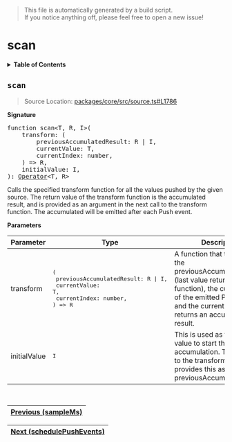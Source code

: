 > This file is automatically generated by a build script.<br>If you notice anything off, please feel free to open a new issue!

# scan

<details><summary><b>Table of Contents</b></summary><br>

1. [<code>scan</code>](#scan)</details>

## <a name="scan"></a><code>scan</code>

> Source Location: [packages\/core\/src\/source.ts#L1786](..\/..\/packages\/core\/src\/source.ts#L1786)

<b>Signature</b>

<pre>function scan&lt;T, R, I&gt;(<br>    transform: (<br>        previousAccumulatedResult: R | I,<br>        currentValue: T,<br>        currentIndex: number,<br>    ) =&gt; R,<br>    initialValue: I,<br>): <a href="../01-api-basics/04-Operator.md#Operator">Operator</a>&lt;T, R&gt;</pre>

Calls the specified transform function for all the values pushed by the given source. The return value of the transform function is the accumulated result, and is provided as an argument in the next call to the transform function. The accumulated will be emitted after each Push event.

<b>Parameters</b>

| Parameter | Type | Description |
| --- | --- | --- |
| transform | <pre>(<br>    previousAccumulatedResult: R &#124; I,<br>    currentValue: T,<br>    currentIndex: number,<br>) =&gt; R</pre> | A function that transforms the previousAccumulatedResult \(last value returned by this function\), the currentValue of the emitted Push event and the currentIndex, and returns an accumulated result. |
| initialValue | <pre lang="ts">I</pre> | This is used as the initial value to start the accumulation. The first call to the transform function provides this as the previousAccumulatedResult. |
<br>

| [Previous \(sampleMs\)](057-sampleMs.md#readme) |
| --- |

<div align="right">

| [Next \(schedulePushEvents\)](059-schedulePushEvents.md#readme) |
| --- |
</div>
